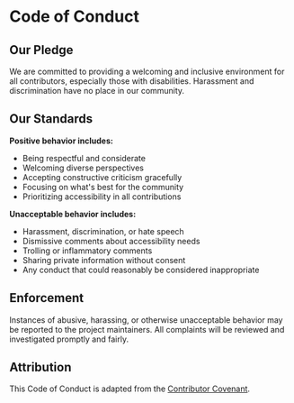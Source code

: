 # Code of Conduct

## Our Pledge

We are committed to providing a welcoming and inclusive environment for all contributors, especially those with disabilities. Harassment and discrimination have no place in our community.

## Our Standards

**Positive behavior includes:**
- Being respectful and considerate
- Welcoming diverse perspectives
- Accepting constructive criticism gracefully
- Focusing on what's best for the community
- Prioritizing accessibility in all contributions

**Unacceptable behavior includes:**
- Harassment, discrimination, or hate speech
- Dismissive comments about accessibility needs
- Trolling or inflammatory comments
- Sharing private information without consent
- Any conduct that could reasonably be considered inappropriate

## Enforcement

Instances of abusive, harassing, or otherwise unacceptable behavior may be reported to the project maintainers. All complaints will be reviewed and investigated promptly and fairly.

## Attribution

This Code of Conduct is adapted from the [Contributor Covenant](https://www.contributor-covenant.org/version/2/0/code_of_conduct.html).
